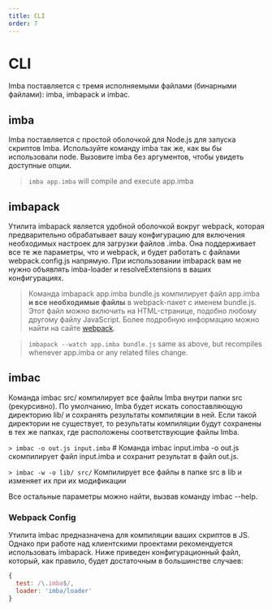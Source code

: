 ```yaml
---
title: CLI
order: 7
---
```


# CLI

Imba поставляется с тремя исполняемыми файлами (бинарными файлами): imba, imbapack и imbac.

## imba

Imba поставляется с простой оболочкой для Node.js для запуска скриптов Imba. Используйте команду imba так же, как вы бы использовали node. Вызовите imba без аргументов, чтобы увидеть доступные опции.

> `imba app.imba` will compile and execute app.imba

## imbapack

Утилита imbapack является удобной оболочкой вокруг webpack, которая предварительно обрабатывает вашу конфигурацию для включения необходимых настроек для загрузки файлов .imba. Она поддерживает все те же параметры, что и webpack, и будет работать с файлами webpack.config.js напрямую. При использовании imbapack вам не нужно объявлять imba-loader и resolveExtensions в ваших конфигурациях.

> Команда imbapack app.imba bundle.js компилирует файл app.imba **и все необходимые файлы** в webpack-пакет с именем bundle.js. Этот файл можно включить на HTML-странице, подобно любому другому файлу JavaScript. Более подробную информацию можно найти на сайте [webpack](https://webpack.github.io).

> `imbapack --watch app.imba bundle.js` same as above, but recompiles whenever app.imba or any related files change.

## imbac

Команда imbac src/ компилирует все файлы Imba внутри папки src (рекурсивно). По умолчанию, Imba будет искать сопоставляющую директорию lib/ и сохранять результаты компиляции в ней. Если такой директории не существует, то результаты компиляции будут сохранены в тех же папках, где расположены соответствующие файлы Imba.

`> imbac -o out.js input.imba` # Команда imbac input.imba -o out.js скомпилирует файл input.imba и сохранит результат в файл out.js.

`> imbac -w -o lib/ src/` Компилирует все файлы в папке src в lib и изменяет их при их модификации

Все остальные параметры можно найти, вызвав команду imbac --help.

### Webpack Config

Утилита imbac предназначена для компиляции ваших скриптов в JS. Однако при работе над клиентскими проектами рекомендуется использовать imbapack. Ниже приведен конфигурационный файл, который, как правило, будет достаточным в большинстве случаев:

```js
{
  test: /\.imba$/,
  loader: 'imba/loader'
}
```
